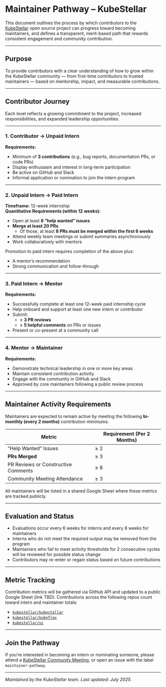 # Maintainer Pathway – KubeStellar

This document outlines the process by which contributors to the [KubeStellar](https://github.com/kubestellar/kubestellar) open source project can progress toward becoming maintainers, and defines a transparent, merit-based path that rewards consistent engagement and community contribution.

---

## Purpose

To provide contributors with a clear understanding of how to grow within the KubeStellar community — from first-time contributors to trusted maintainers — based on mentorship, impact, and measurable contributions.

---

## Contributor Journey

Each level reflects a growing commitment to the project, increased responsibilities, and expanded leadership opportunities.

---

### 1.  Contributor -> Unpaid Intern

**Requirements:**
- Minimum of **3 contributions** (e.g., bug reports, documentation PRs, or code PRs)
- Display enthusiasm and interest in long-term participation
- Be active on GitHub and Slack
- Informal application or nomination to join the intern program

---

### 2. Unpaid Intern -> Paid Intern

**Timeframe:** 12-week internship  
**Quantitative Requirements (within 12 weeks):**
- Open at least **6 “help wanted” issues**
- **Merge at least 20 PRs**
  - Of those, at least **8 PRs must be merged within the first 6 weeks**
- Attend weekly team meetings or submit summaries asynchronously
- Work collaboratively with mentors

Promotion to paid intern requires completion of the above plus:
- A mentor’s recommendation
- Strong communication and follow-through

---

### 3. Paid Intern -> Mentor

**Requirements:**
- Successfully complete at least one 12-week paid internship cycle
- Help onboard and support at least one new intern or contributor
- Submit:
  - ≥ **3 PR reviews**
  - ≥ **5 helpful comments** on PRs or issues
- Present or co-present at a community call

---

### 4. Mentor -> Maintainer

**Requirements:**
- Demonstrate technical leadership in one or more key areas
- Maintain consistent contribution activity
- Engage with the community in GitHub and Slack
- Approved by core maintainers following a public review process

---

## Maintainer Activity Requirements

Maintainers are expected to remain active by meeting the following **bi-monthly (every 2 months)** contribution minimums:

| Metric                                | Requirement (Per 2 Months) |
|---------------------------------------|----------------------------|
| “Help Wanted” Issues                  | ≥ 2                        |
| **PRs Merged**                        | ≥ 3                        |
| PR Reviews or Constructive Comments   | ≥ 8                        |
| Community Meeting Attendance          | ≥ 3                        |

All maintainers will be listed in a shared Google Sheet where these metrics are tracked publicly.

---

## Evaluation and Status

- Evaluations occur every 6 weeks for interns and every 8 weeks for maintainers
- Interns who do not meet the required output may be removed from the program
- Maintainers who fail to meet activity thresholds for 2 consecutive cycles will be reviewed for possible status change
- Contributors may re-enter or regain status based on future contributions

---

## Metric Tracking

Contribution metrics will be gathered via GitHub API and updated to a public Google Sheet (link TBD). Contributions across the following repos count toward intern and maintainer totals:

- [`kubestellar/kubestellar`](https://github.com/kubestellar/kubestellar)
- [`kubestellar/kubeflex`](https://github.com/kubestellar/kubeflex)
- [`kubestellar/ui`](https://github.com/kubestellar/ui)

---

## Join the Pathway

If you’re interested in becoming an intern or nominating someone, please attend a [KubeStellar Community Meeting](https://github.com/kubestellar/community), or open an issue with the label `maintainer-pathway`.

---

*Maintained by the KubeStellar team. Last updated: July 2025.*

